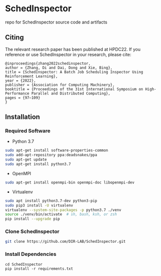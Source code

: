 # SchedInspector
repo for SchedInspector source code and artifacts


## Citing

The relevant research paper has been published at HPDC22. If you reference or use SchedInspector in your research, please cite:

```
@inproceedings{zhang2022schedinspector,
author = {Zhang, Di and Dai, Dong and Xie, Bing},
title = {SchedInspector: A Batch Job Scheduling Inspector Using Reinforcement Learning},
year = {2022},
publisher = {Association for Computing Machinery},
booktitle = {Proceedings of the 31st International Symposium on High-Performance Parallel and Distributed Computing},
pages = {97–109}
}
```
## Installation

### Required Software
* Python 3.7
```bash
sudo apt-get install software-properties-common
sudo add-apt-repository ppa:deadsnakes/ppa
sudo apt-get update
sudo apt-get install python3.7
```
* OpenMPI 
```bash
sudo apt-get install openmpi-bin openmpi-doc libopenmpi-dev
```

* Virtualenv
```bash
sudo apt install python3.7-dev python3-pip
sudo pip3 install -U virtualenv
virtualenv --system-site-packages -p python3.7 ./venv
source ./venv/bin/activate  # sh, bash, ksh, or zsh
pip install --upgrade pip
```

### Clone SchedInspector
```bash
git clone https://github.com/DIR-LAB/SchedInspector.git
```

### Install Dependencies
```shell script
cd SchedInspector
pip install -r requirements.txt
```


